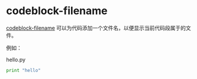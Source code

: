 # codeblock-filename

[codeblock-filename](https://www.npmjs.com/package/gitbook-plugin-codeblock-filename) 可以为代码添加一个文件名，以便显示当前代码段属于的文件。

例如：

hello.py

```python
print "hello"
```